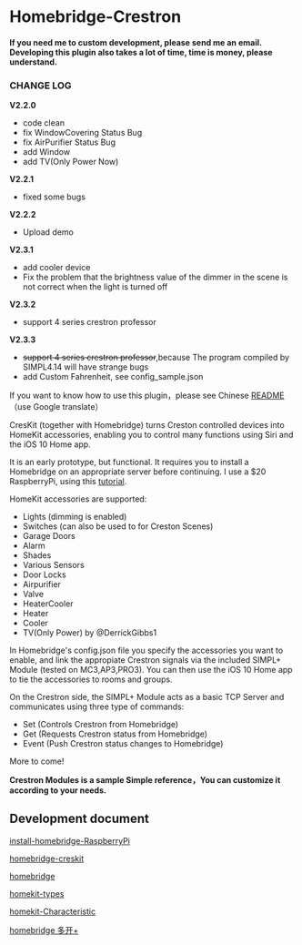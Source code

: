 # Homebridge-Crestron

#### If you need me to custom development, please send me an email. Developing this plugin also takes a lot of time, time is money, please understand.

### CHANGE LOG
**V2.2.0**

- code clean
- fix WindowCovering Status Bug
- fix AirPurifier Status Bug
- add Window
- add TV(Only Power Now)

**V2.2.1**

- fixed some bugs

**V2.2.2**

- Upload demo

**V2.3.1**
- add cooler device
- Fix the problem that the brightness value of the dimmer in the scene is not correct when the light is turned off

**V2.3.2**
- support 4 series crestron professor

**V2.3.3**
- ~~support 4 series crestron professor~~,because The program compiled by SIMPL4.14 will have strange bugs
- add Custom Fahrenheit, see config_sample.json

If you want to know how to use this plugin，please see Chinese [README](https://github.com/songzh96/homebridge-crestron/blob/master/README-ZhCN.md)（use Google translate）

CresKit (together with Homebridge) turns Creston controlled devices into HomeKit accessories, enabling you to control many functions using Siri and the iOS 10 Home app. 

It is an early prototype, but functional. It requires you to install a Homebridge on an appropriate server before continuing. I use a $20 RaspberryPi, using this [tutorial](https://github.com/nfarina/homebridge/wiki/Running-HomeBridge-on-a-Raspberry-Pi).
 
HomeKit accessories are supported:

- Lights (dimming is enabled)
- Switches (can also be used to for Creston Scenes)
- Garage Doors
- Alarm
- Shades
- Various Sensors
- Door Locks
- Airpurifier
- Valve
- HeaterCooler
- Heater
- Cooler
- TV(Only Power) by @DerrickGibbs1

In Homebridge's config.json file you specify the accessories you want to enable, and link the appropiate Crestron signals via the included SIMPL+ Module (tested on MC3,AP3,PRO3). You can then use the iOS 10 Home app to tie the accessories to rooms and groups.

On the Crestron side, the SIMPL+ Module acts as a basic TCP Server and communicates using three type of commands:

- Set (Controls Crestron from Homebridge)
- Get (Requests Crestron status from Homebridge)
- Event (Push Crestron status changes to Homebridge)

More to come!

**Crestron Modules is a sample Simple reference，You can customize it according to your needs.**

## Development document

[install-homebridge-RaspberryPi](https://github.com/nfarina/homebridge/wiki/Running-HomeBridge-on-a-Raspberry-Pi)

[homebridge-creskit](https://github.com/marcusadolfsson/homebridge-creskit)

[homebridge](https://github.com/nfarina/homebridge)

[homekit-types](https://github.com/KhaosT/HAP-NodeJS/blob/master/lib/gen/HomeKitTypes.js)

[homekit-Characteristic](https://github.com/KhaosT/HAP-NodeJS/blob/master/lib/Characteristic.js)

[homebridge 多开+](https://github.com/nfarina/homebridge/issues/2054) 

